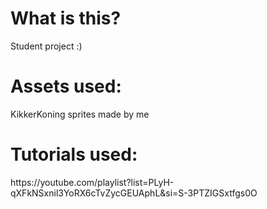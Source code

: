<h1>What is this?</h1>
Student project :)

<h1>Assets used:</h1>
	KikkerKoning sprites made by me

<h1>Tutorials used:</h1>
	https://youtube.com/playlist?list=PLyH-qXFkNSxnil3YoRX6cTvZycGEUAphL&si=S-3PTZIGSxtfgs0O
